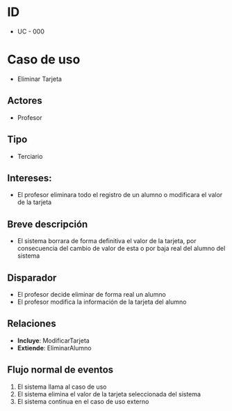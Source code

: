 # ID
- UC - 000
  
# Caso de uso
- Eliminar Tarjeta
   
## Actores
- Profesor
    
## Tipo 
- Terciario
   
## Intereses:
- El profesor eliminara todo el registro de un alumno o modificara el valor de la tarjeta
  
## Breve descripción
- El sistema borrara de forma definitiva el valor de la tarjeta, por consecuencia del cambio de valor de esta o por baja real del alumno del sistema

## Disparador
- El profesor decide eliminar de forma real un alumno
- El profesor modifica la información de la tarjeta del alumno

## Relaciones
- **Incluye**: ModificarTarjeta
- **Extiende**: EliminarAlumno

## Flujo normal de eventos
1. El sistema llama al caso de uso
2. El sistema elimina el valor de la tarjeta seleccionada del sistema
3. El sistema continua en el caso de uso externo

